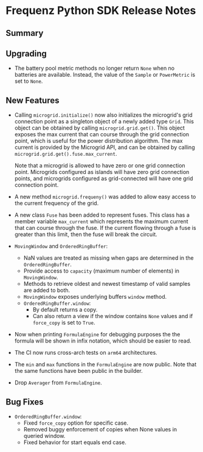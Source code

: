 # Frequenz Python SDK Release Notes

## Summary

<!-- Here goes a general summary of what this release is about -->

## Upgrading

<!-- Here goes notes on how to upgrade from previous versions, including deprecations and what they should be replaced with -->

- The battery pool metric methods no longer return `None` when no batteries are available. Instead, the value of the `Sample` or `PowerMetric` is set to `None`.

## New Features

<!-- Here goes the main new features and examples or instructions on how to use them -->

- Calling `microgrid.initialize()` now also initializes the microgrid's grid connection point as a singleton object of a newly added type `Grid`. This object can be obtained by calling `microgrid.grid.get()`. This object exposes the max current that can course through the grid connection point, which is useful for the power distribution algorithm. The max current is provided by the Microgrid API, and can be obtained by calling `microgrid.grid.get().fuse.max_current`.

  Note that a microgrid is allowed to have zero or one grid connection point. Microgrids configured as islands will have zero grid connection points, and microgrids configured as grid-connected will have one grid connection point.

- A new method `microgrid.frequeny()` was added to allow easy access to the current frequency of the grid.

- A new class `Fuse` has been added to represent fuses. This class has a member variable `max_current` which represents the maximum current that can course through the fuse. If the current flowing through a fuse is greater than this limit, then the fuse will break the circuit.

- `MovingWindow` and `OrderedRingBuffer`:
  - NaN values are treated as missing when gaps are determined in the `OrderedRingBuffer`.
  - Provide access to `capacity` (maximum number of elements) in `MovingWindow`.
  - Methods to retrieve oldest and newest timestamp of valid samples are added to both.
  - `MovingWindow` exposes underlying buffers `window` method.
  - `OrderedRingBuffer.window`:
    - By default returns a copy.
    - Can also return a view if the window contains `None` values and if `force_copy` is set to `True`.

- Now when printing `FormulaEngine` for debugging purposes the the formula will be shown in infix notation, which should be easier to read.

- The CI now runs cross-arch tests on `arm64` architectures.

- The `min` and `max` functions in the `FormulaEngine` are now public. Note that the same functions have been public in the builder.

- Drop `Averager` from `FormulaEngine`.

## Bug Fixes

- `OrderedRingBuffer.window`:
  - Fixed `force_copy` option for specific case.
  - Removed buggy enforcement of copies when None values in queried window.
  - Fixed behavior for start equals end case.
